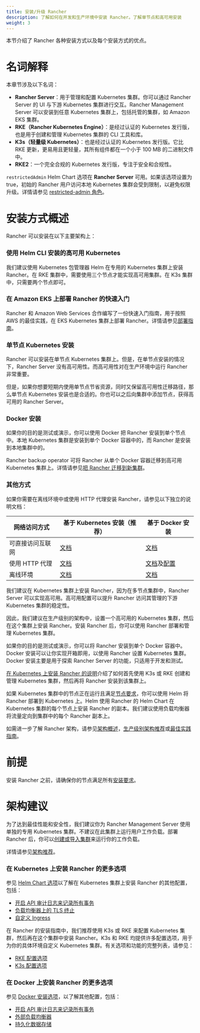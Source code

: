 ```yaml
---
title: 安装/升级 Rancher
description: 了解如何在开发和生产环境中安装 Rancher。了解单节点和高可用安装
weight: 3
---
```


本节介绍了 Rancher 各种安装方式以及每个安装方式的优点。

# 名词解释

本章节涉及以下名词：

- **Rancher Server**：用于管理和配置 Kubernetes 集群。你可以通过 Rancher Server 的 UI 与下游 Kubernetes 集群进行交互。Rancher Management Server 可以安装到任意 Kubernetes 集群上，包括托管的集群，如 Amazon EKS 集群。
- **RKE（Rancher Kubernetes Engine）**：是经过认证的 Kubernetes 发行版，也是用于创建和管理 Kubernetes 集群的 CLI 工具和库。
- **K3s（轻量级 Kubernetes）**：也是经过认证的 Kubernetes 发行版。它比 RKE 更新，更易用且更轻量，其所有组件都在一个小于 100 MB 的二进制文件中。
- **RKE2**：一个完全合规的 Kubernetes 发行版，专注于安全和合规性。

`restrictedAdmin` Helm Chart 选项在 **Rancher Server** 可用。如果该选项设置为 true，初始的 Rancher 用户访问本地 Kubernetes 集群会受到限制，以避免权限升级。详情请参见 [restricted-admin 角色]({{<baseurl>}}/rancher/v2.6/en/admin-settings/rbac/global-permissions/#restricted-admin)。

# 安装方式概述

Rancher 可以安装在以下主要架构上：

### 使用 Helm CLI 安装的高可用 Kubernetes

我们建议使用 Kubernetes 包管理器 Helm 在专用的 Kubernetes 集群上安装 Rancher。在 RKE 集群中，需要使用三个节点才能实现高可用集群。在 K3s 集群中，只需要两个节点即可。

### 在 Amazon EKS 上部署 Rancher 的快速入门

Rancher 和 Amazon Web Services 合作编写了一份快速入门指南，用于按照 AWS 的最佳实践，在 EKS Kubernetes 集群上部署 Rancher。详情请参见[部署指南](https://aws-quickstart.github.io/quickstart-eks-rancher/)。

### 单节点 Kubernetes 安装

Rancher 可以安装在单节点 Kubernetes 集群上。但是，在单节点安装的情况下，Rancher Server 没有高可用性。而高可用性对在生产环境中运行 Rancher 非常重要。

但是，如果你想要短期内使用单节点节省资源，同时又保留高可用性迁移路径，那么单节点 Kubernetes 安装也是合适的。你也可以之后向集群中添加节点，获得高可用的 Rancher Server。

### Docker 安装

如果你的目的是测试或演示，你可以使用 Docker 把 Rancher 安装到单个节点中。本地 Kubernetes 集群是安装到单个 Docker 容器中的，而 Rancher 是安装到本地集群中的。

Rancher backup operator 可将 Rancher 从单个 Docker 容器迁移到高可用 Kubernetes 集群上。详情请参见[把 Rancher 迁移到新集群]({{<baseurl>}}/rancher/v2.6/en/backups/migrating-rancher)。

### 其他方式

如果你需要在离线环境中或使用 HTTP 代理安装 Rancher，请参见以下独立的说明文档：

| 网络访问方式 | 基于 Kubernetes 安装（推荐）	 | 基于 Docker 安装 |
| ---------------------------------- | ------------------------------ | ---------- |
| 可直接访问互联网 | [文档]({{<baseurl>}}/rancher/v2.6/en/installation/install-rancher-on-k8s/) | [文档]({{<baseurl>}}/rancher/v2.6/en/installation/other-installation-methods/single-node-docker) |
| 使用 HTTP 代理 | [文档]({{<baseurl>}}/rancher/v2.6/en/installation/other-installation-methods/behind-proxy/) | [文档]({{<baseurl>}}/rancher/v2.6/en/installation/other-installation-methods/single-node-docker)及[配置]({{<baseurl>}}/rancher/v2.6/en/installation/other-installation-methods/single-node-docker/proxy/) |
| 离线环境 | [文档]({{<baseurl>}}/rancher/v2.6/en/installation/other-installation-methods/air-gap) | [文档]({{<baseurl>}}/rancher/v2.6/en/installation/other-installation-methods/air-gap) |

我们建议在 Kubernetes 集群上安装 Rancher，因为在多节点集群中，Rancher Server 可以实现高可用。高可用配置可以提升 Rancher 访问其管理的下游 Kubernetes 集群的稳定性。

因此，我们建议在生产级别的架构中，设置一个高可用的 Kubernetes 集群，然后在这个集群上安装 Rancher。安装 Rancher 后，你可以使用 Rancher 部署和管理 Kubernetes 集群。

如果你的目的是测试或演示，你可以将 Rancher 安装到单个 Docker 容器中。Docker 安装可以让你实现开箱即用，以使用 Rancher 设置 Kubernetes 集群。Docker 安装主要是用于探索 Rancher Server 的功能，只适用于开发和测试。

[在 Kubernetes 上安装 Rancher 的说明]({{<baseurl>}}/rancher/v2.6/en/installation/install-rancher-on-k8s)介绍了如何首先使用 K3s 或 RKE 创建和管理 Kubernetes 集群，然后再将 Rancher 安装到该集群上。

如果 Kubernetes 集群中的节点正在运行且满足[节点要求]({{<baseurl>}}/rancher/v2.6/en/installation/requirements)，你可以使用 Helm 将 Rancher 部署到 Kubernetes 上。Helm 使用 Rancher 的 Helm Chart 在 Kubernetes 集群的每个节点上安装 Rancher 的副本。我们建议使用负载均衡器将流量定向到集群中的每个 Rancher 副本上。

如需进一步了解 Rancher 架构，请参见[架构概述]({{<baseurl>}}/rancher/v2.6/en/overview/architecture)，[生产级别架构推荐]({{<baseurl>}}/rancher/v2.6/en/overview/architecture-recommendations)或[最佳实践指南]({{<baseurl>}}/rancher/v2.6/en/best-practices/rancher-server/deployment-types)。

# 前提
安装 Rancher 之前，请确保你的节点满足所有[安装要求]({{<baseurl>}}/rancher/v2.6/en/installation/requirements/)。

# 架构建议

为了达到最佳性能和安全性，我们建议你为 Rancher Management Server 使用单独的专用 Kubernetes 集群。不建议在此集群上运行用户工作负载。部署 Rancher 后，你可以[创建或导入集群]({{<baseurl>}}/rancher/v2.6/en/cluster-provisioning/)来运行你的工作负载。

详情请参见[架构推荐]({{<baseurl>}}/rancher/v2.6/en/overview/architecture-recommendations)。

### 在 Kubernetes 上安装 Rancher 的更多选项

参见 [Helm Chart 选项]({{<baseurl>}}/rancher/v2.6/en/installation/resources/chart-options/)以了解在 Kubernetes 集群上安装 Rancher 的其他配置，包括：

- [开启 API 审计日志来记录所有事务]({{<baseurl>}}/rancher/v2.6/en/installation/install-rancher-on-k8s/chart-options/#api-audit-log)
- [负载均衡器上的 TLS 终止]({{<baseurl>}}/rancher/v2.6/en/installation/install-rancher-on-k8s/chart-options/#external-tls-termination)
- [自定义 Ingress]({{<baseurl>}}/rancher/v2.6/en/installation/install-rancher-on-k8s/chart-options/#customizing-your-ingress)

在 Rancher 的安装指南中，我们推荐使用 K3s 或 RKE 来配置 Kubernetes 集群，然后再在这个集群中安装 Rancher。K3s 和 RKE 均提供许多配置选项，用于为你的具体环境自定义 Kubernetes 集群。有关选项和功能的完整列表，请参见：

- [RKE 配置选项]({{<baseurl>}}/rke/latest/en/config-options/)
- [K3s 配置选项]({{<baseurl>}}/k3s/latest/en/installation/install-options/)

### 在 Docker 上安装 Rancher 的更多选项

参见 [Docker 安装选项]({{<baseurl>}}/rancher/v2.6/en/installation/other-installation-methods/single-node-docker)，以了解其他配置，包括：

- [开启 API 审计日志来记录所有事务]({{<baseurl>}}/rancher/v2.6/en/installation/other-installation-methods/single-node-docker/advanced/#api-audit-log)
- [外部负载均衡器]({{<baseurl>}}/rancher/v2.6/en/installation/resources/advanced/single-node-install-external-lb/)
- [持久化数据存储]({{<baseurl>}}/rancher/v2.6/en/installation/other-installation-methods/single-node-docker/advanced/#persistent-data)
